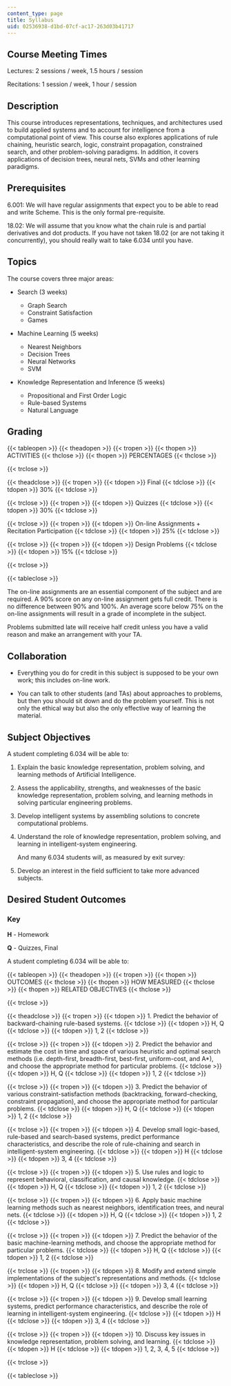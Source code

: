 ```yaml
---
content_type: page
title: Syllabus
uid: 02536938-d1bd-07cf-ac17-263d03b41717
---
```


Course Meeting Times
--------------------

Lectures: 2 sessions / week, 1.5 hours / session

Recitations: 1 session / week, 1 hour / session

Description
-----------

This course introduces representations, techniques, and architectures used to build applied systems and to account for intelligence from a computational point of view. This course also explores applications of rule chaining, heuristic search, logic, constraint propagation, constrained search, and other problem-solving paradigms. In addition, it covers applications of decision trees, neural nets, SVMs and other learning paradigms.

Prerequisites
-------------

6.001: We will have regular assignments that expect you to be able to read and write Scheme. This is the only formal pre-requisite.

18.02: We will assume that you know what the chain rule is and partial derivatives and dot products. If you have not taken 18.02 (or are not taking it concurrently), you should really wait to take 6.034 until you have.

Topics
------

The course covers three major areas:

*   Search (3 weeks)
    *   Graph Search
    *   Constraint Satisfaction
    *   Games
*   Machine Learning (5 weeks)
    *   Nearest Neighbors
    *   Decision Trees
    *   Neural Networks
    *   SVM  
        
*   Knowledge Representation and Inference (5 weeks)
    *   Propositional and First Order Logic
    *   Rule-based Systems
    *   Natural Language

Grading
-------

{{< tableopen >}}
{{< theadopen >}}
{{< tropen >}}
{{< thopen >}}
ACTIVITIES
{{< thclose >}}
{{< thopen >}}
PERCENTAGES
{{< thclose >}}

{{< trclose >}}

{{< theadclose >}}
{{< tropen >}}
{{< tdopen >}}
Final
{{< tdclose >}}
{{< tdopen >}}
30%
{{< tdclose >}}

{{< trclose >}}
{{< tropen >}}
{{< tdopen >}}
Quizzes
{{< tdclose >}}
{{< tdopen >}}
30%
{{< tdclose >}}

{{< trclose >}}
{{< tropen >}}
{{< tdopen >}}
On-line Assignments + Recitation Participation
{{< tdclose >}}
{{< tdopen >}}
25%
{{< tdclose >}}

{{< trclose >}}
{{< tropen >}}
{{< tdopen >}}
Design Problems
{{< tdclose >}}
{{< tdopen >}}
15%
{{< tdclose >}}

{{< trclose >}}

{{< tableclose >}}

The on-line assignments are an essential component of the subject and are required. A 90% score on any on-line assignment gets full credit. There is no difference between 90% and 100%. An average score below 75% on the on-line assignments will result in a grade of incomplete in the subject.

Problems submitted late will receive half credit unless you have a valid reason and make an arrangement with your TA.

Collaboration
-------------

*   Everything you do for credit in this subject is supposed to be your own work; this includes on-line work.  
      
    
*   You can talk to other students (and TAs) about approaches to problems, but then you should sit down and do the problem yourself. This is not only the ethical way but also the only effective way of learning the material.

Subject Objectives
------------------

A student completing 6.034 will be able to:

1.  Explain the basic knowledge representation, problem solving, and learning methods of Artificial Intelligence.  
    
2.  Assess the applicability, strengths, and weaknesses of the basic knowledge representation, problem solving, and learning methods in solving particular engineering problems.  
    
3.  Develop intelligent systems by assembling solutions to concrete computational problems.  
    
4.  Understand the role of knowledge representation, problem solving, and learning in intelligent-system engineering.  
      
    And many 6.034 students will, as measured by exit survey:  
    
5.  Develop an interest in the field sufficient to take more advanced subjects.

Desired Student Outcomes
------------------------

### Key

**H** - Homework

**Q** - Quizzes, Final

A student completing 6.034 will be able to:

{{< tableopen >}}
{{< theadopen >}}
{{< tropen >}}
{{< thopen >}}
OUTCOMES
{{< thclose >}}
{{< thopen >}}
HOW MEASURED
{{< thclose >}}
{{< thopen >}}
RELATED OBJECTIVES
{{< thclose >}}

{{< trclose >}}

{{< theadclose >}}
{{< tropen >}}
{{< tdopen >}}
1\. Predict the behavior of backward-chaining rule-based systems.
{{< tdclose >}}
{{< tdopen >}}
H, Q
{{< tdclose >}}
{{< tdopen >}}
1, 2
{{< tdclose >}}

{{< trclose >}}
{{< tropen >}}
{{< tdopen >}}
2\. Predict the behavior and estimate the cost in time and space of various heuristic and optimal search methods (i.e. depth-first, breadth-first, best-first, uniform-cost, and A\*), and choose the appropriate method for particular problems.
{{< tdclose >}}
{{< tdopen >}}
H, Q
{{< tdclose >}}
{{< tdopen >}}
1, 2
{{< tdclose >}}

{{< trclose >}}
{{< tropen >}}
{{< tdopen >}}
3\. Predict the behavior of various constraint-satisfaction methods (backtracking, forward-checking, constraint propagation), and choose the appropriate method for particular problems.
{{< tdclose >}}
{{< tdopen >}}
H, Q
{{< tdclose >}}
{{< tdopen >}}
1, 2
{{< tdclose >}}

{{< trclose >}}
{{< tropen >}}
{{< tdopen >}}
4\. Develop small logic-based, rule-based and search-based systems, predict performance characteristics, and describe the role of rule-chaining and search in intelligent-system engineering.
{{< tdclose >}}
{{< tdopen >}}
H
{{< tdclose >}}
{{< tdopen >}}
3, 4
{{< tdclose >}}

{{< trclose >}}
{{< tropen >}}
{{< tdopen >}}
5\. Use rules and logic to represent behavioral, classification, and causal knowledge.
{{< tdclose >}}
{{< tdopen >}}
H, Q
{{< tdclose >}}
{{< tdopen >}}
1, 2
{{< tdclose >}}

{{< trclose >}}
{{< tropen >}}
{{< tdopen >}}
6\. Apply basic machine learning methods such as nearest neighbors, identification trees, and neural nets.
{{< tdclose >}}
{{< tdopen >}}
H, Q
{{< tdclose >}}
{{< tdopen >}}
1, 2
{{< tdclose >}}

{{< trclose >}}
{{< tropen >}}
{{< tdopen >}}
7\. Predict the behavior of the basic machine-learning methods, and choose the appropriate method for particular problems.
{{< tdclose >}}
{{< tdopen >}}
H, Q
{{< tdclose >}}
{{< tdopen >}}
1, 2
{{< tdclose >}}

{{< trclose >}}
{{< tropen >}}
{{< tdopen >}}
8\. Modify and extend simple implementations of the subject's representations and methods.
{{< tdclose >}}
{{< tdopen >}}
H, Q
{{< tdclose >}}
{{< tdopen >}}
3, 4
{{< tdclose >}}

{{< trclose >}}
{{< tropen >}}
{{< tdopen >}}
9\. Develop small learning systems, predict performance characteristics, and describe the role of learning in intelligent-system engineering.
{{< tdclose >}}
{{< tdopen >}}
H
{{< tdclose >}}
{{< tdopen >}}
3, 4
{{< tdclose >}}

{{< trclose >}}
{{< tropen >}}
{{< tdopen >}}
10\. Discuss key issues in knowledge representation, problem solving, and learning.
{{< tdclose >}}
{{< tdopen >}}
H
{{< tdclose >}}
{{< tdopen >}}
1, 2, 3, 4, 5
{{< tdclose >}}

{{< trclose >}}

{{< tableclose >}}
